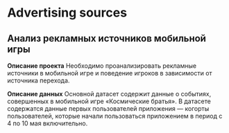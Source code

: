 <h1>Advertising sources</h1>

<h2>Анализ рекламных источников мобильной игры</h2>

**Описание проекта**
Необходимо проанализировать рекламные источники в мобильной игре и поведение игроков в зависимости от источника перехода.

**Описание данных**
Основной датасет содержит данные о событиях, совершенных в мобильной игре «Космические братья». В датасете содержатся данные первых пользователей приложения — когорты пользователей, которые начали пользоваться приложением в период с 4 по 10 мая включительно.
